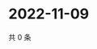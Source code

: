 # 2022-11-09

共 0 条

<!-- BEGIN WEIBO -->
<!-- 最后更新时间 Wed Nov 09 2022 21:44:51 GMT+0800 (China Standard Time) -->

<!-- END WEIBO -->
